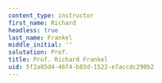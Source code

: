 ```yaml
---
content_type: instructor
first_name: Richard
headless: true
last_name: Frankel
middle_initial: ''
salutation: Prof.
title: Prof. Richard Frankel
uid: 5f2a85d4-46f4-b83d-1522-e7accdc290b2
---
```


